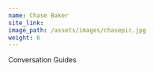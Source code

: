 ```yaml
---
name: Chase Baker
site_link:
image_path: /assets/images/chasepic.jpg
weight: 6
---
```



Conversation Guides